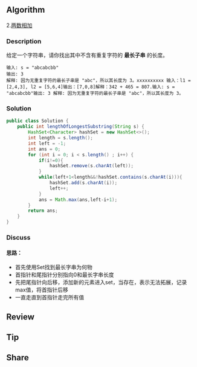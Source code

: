 ## Algorithm

2.[两数相加](https://leetcode-cn.com/problems/add-two-numbers/)

### Description

给定一个字符串，请你找出其中不含有重复字符的 **最长子串** 的长度。

```
输入: s = "abcabcbb"
输出: 3 
解释: 因为无重复字符的最长子串是 "abc"，所以其长度为 3。xxxxxxxxxx 输入：l1 = [2,4,3], l2 = [5,6,4]输出：[7,0,8]解释：342 + 465 = 807.输入: s = "abcabcbb"输出: 3 解释: 因为无重复字符的最长子串是 "abc"，所以其长度为 3。
```

### Solution

```java
public class Solution {
    public int lengthOfLongestSubstring(String s) {
        HashSet<Character> hashSet = new HashSet<>();
        int length = s.length();
        int left = -1;
        int ans = 0;
        for (int i = 0; i < s.length() ; i++) {
            if(i!=0){
                hashSet.remove(s.charAt(left));
            }
            while(left+1<length&&!hashSet.contains(s.charAt(i))){
                hashSet.add(s.charAt(i));
                left++;
            }
            ans = Math.max(ans,left-i+1);
        }
        return ans;
    }
}
```

### Discuss

#### 思路：

* 首先使用Set找到最长字串为何物
* 首指针和尾指针分别指向0和最长字串长度
* 先把尾指针向后移，添加新的元素进入set，当存在，表示无法拓展，记录max值，将首指针后移
* 一直走直到首指针走完所有值



## Review

## Tip

## Share